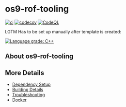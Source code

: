 # os9-rof-tooling

[![ci](https://github.com/SephDB/os9-rof-tooling/actions/workflows/ci.yml/badge.svg)](https://github.com/SephDB/os9-rof-tooling/actions/workflows/ci.yml)
[![codecov](https://codecov.io/gh/SephDB/os9-rof-tooling/branch/main/graph/badge.svg)](https://codecov.io/gh/SephDB/os9-rof-tooling)
[![CodeQL](https://github.com/SephDB/os9-rof-tooling/actions/workflows/codeql-analysis.yml/badge.svg)](https://github.com/SephDB/os9-rof-tooling/actions/workflows/codeql-analysis.yml)

LGTM Has to be set up manually after template is created:

[![Language grade: C++](https://img.shields.io/lgtm/grade/cpp/github/SephDB/os9-rof-tooling)](https://lgtm.com/projects/g/SephDB/os9-rof-tooling/context:cpp)

## About os9-rof-tooling



## More Details

 * [Dependency Setup](README_dependencies.md)
 * [Building Details](README_building.md)
 * [Troubleshooting](README_troubleshooting.md)
 * [Docker](README_docker.md)
